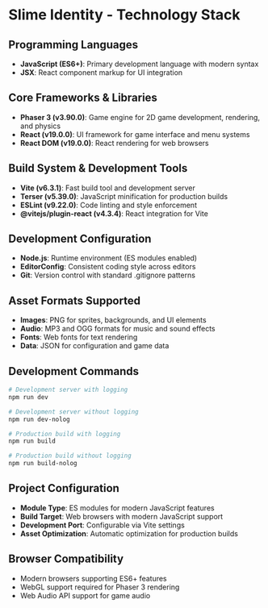 # Slime Identity - Technology Stack

## Programming Languages
- **JavaScript (ES6+)**: Primary development language with modern syntax
- **JSX**: React component markup for UI integration

## Core Frameworks & Libraries
- **Phaser 3 (v3.90.0)**: Game engine for 2D game development, rendering, and physics
- **React (v19.0.0)**: UI framework for game interface and menu systems
- **React DOM (v19.0.0)**: React rendering for web browsers

## Build System & Development Tools
- **Vite (v6.3.1)**: Fast build tool and development server
- **Terser (v5.39.0)**: JavaScript minification for production builds
- **ESLint (v9.22.0)**: Code linting and style enforcement
- **@vitejs/plugin-react (v4.3.4)**: React integration for Vite

## Development Configuration
- **Node.js**: Runtime environment (ES modules enabled)
- **EditorConfig**: Consistent coding style across editors
- **Git**: Version control with standard .gitignore patterns

## Asset Formats Supported
- **Images**: PNG for sprites, backgrounds, and UI elements
- **Audio**: MP3 and OGG formats for music and sound effects
- **Fonts**: Web fonts for text rendering
- **Data**: JSON for configuration and game data

## Development Commands
```bash
# Development server with logging
npm run dev

# Development server without logging
npm run dev-nolog

# Production build with logging
npm run build

# Production build without logging
npm run build-nolog
```

## Project Configuration
- **Module Type**: ES modules for modern JavaScript features
- **Build Target**: Web browsers with modern JavaScript support
- **Development Port**: Configurable via Vite settings
- **Asset Optimization**: Automatic optimization for production builds

## Browser Compatibility
- Modern browsers supporting ES6+ features
- WebGL support required for Phaser 3 rendering
- Web Audio API support for game audio